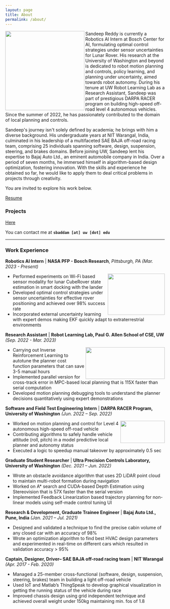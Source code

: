 ```yaml
---
layout: page
title: About
permalink: /about/
---
```


<!-- <div class="circle"> -->
<p align="left">
<img width=250 height=250 align="left" src="https://user-images.githubusercontent.com/100727983/209484812-b6a54ee3-8cb7-4b60-91b1-cea6a8ecf6b8.jpg">
</p>
<!-- </div> -->

Sandeep Reddy is currently a Robotics AI Intern at Bosch Center for AI, formulating optimal control strategies under sensor uncertainties for Lunar Rover. His research at the University of Washington and beyond is dedicated to robot motion planning and controls, policy learning, and planning under uncertainty, aimed towards robot autonomy. During his tenure at UW Robot Learning Lab as a Research Assistant, Sandeep was part of prestigious DARPA RACER program on building high-speed off-road level 4 autonomous vehicles. Since the summer of 2022, he has passionately contributed to the domain of local planning and controls. 

Sandeep's journey isn't solely defined by academia; he brings with him a diverse background. His undergraduate years at NIT Warangal, India, culminated in his leadership of a multifaceted SAE BAJA off-road racing team, comprising 25 individuals spanning software, design, suspension, steering, and brakes domains. Before joining UW, Sandeep lent his expertise to Bajaj Auto Ltd., an eminent automobile company in India. Over a period of seven months, he immersed himself in algorithm-based design optimization, fostering innovation. With the skills and experience he obtained so far, he would like to apply them to deal critical problems in projects through creativity.

You are invited to explore his work below.

[Resume](https://drive.google.com/file/d/1WPzLWmsU3AhBurwbcbH4A6Mc-qzSu_tZ/view?usp=sharing)

### Projects
[Here](https://sandeepreddybaddam.github.io/projects/)

You can contact me at **`sbaddam [at] uw [dot] edu`**

---

### Work Experience

**Robotics AI Intern** | **NASA PFP - Bosch Research**, *Pittsburgh, PA*  *(Mar. 2023 - Present)*
<p align="right">
<img width=180 height=130 align="right" src="https://github.com/sandeepreddybaddam/sandeepreddybaddam.github.io/assets/100727983/92dbc2c2-31a6-432d-b2bf-10cd65b0fadb">
</p>

- Performed experiments on Wi-Fi based sensor modality for lunar CubeRover state estimation in smart docking with the lander
- Developed optimal control strategies under sensor uncertainties for effective rover positioning and achieved over 98% success rate
- Incorporated external uncertainty learning with expert demos making EKF quickly adapt to extraterrestrial environments

**Research Assistant** | **Robot Learning Lab, Paul G. Allen School of CSE, UW** *(Sep. 2022 - Mar. 2023)*
<p align="right">
<img width=250 height=100 align="right" src="https://github.com/sandeepreddybaddam/sandeepreddybaddam.github.io/assets/100727983/282a35a3-4f21-4df4-b1a9-2b8e7f7df42a">
</p>

- Carrying out Inverse Reinforcement Learning to autotune the planner cost function parameters that can save  3-5 manual hours
- Implemented parallel version for cross-track error in MPC-based local planning that is 115X faster than serial computation
- Developed motion planning debugging tools to understand the planner decisions quantitatively using expert demonstrations

**Software and Field Test Engineering Intern** | **DARPA RACER Program, University of Washington** *(Jun. 2022 – Sep. 2022)*
<p align="right">
<img width=140 height=70 align="right" src="https://github.com/sandeepreddybaddam/sandeepreddybaddam.github.io/assets/100727983/6c808384-001b-48a3-a58d-a5ac4be11dd1">
</p>

- Worked on motion planning and control for Level 4 autonomous high-speed off-road vehicle
- Contributing algorithms to safely handle vehicle attitude (roll, pitch) in a model predictive local planner and autonomy status
- Executed a logic to speedup manual takeover by approximately 0.5 sec

**Graduate Student Researcher** | **Ultra Precision Controls Laboratory, University of Washington** *(Dec. 2021 – Jun. 2022)*
- Wrote an obstacle avoidance algorithm that uses 2D LiDAR point cloud  to maintain multi-robot formation during navigation
- Worked on A* search and CUDA-based Depth Estimation using Stereovision that is 57X faster than the serial version
- Implemented Feedback Linearization based trajectory planning for non-linear models using self-made control tuning UI

**Research & Development, Graduate Trainee Engineer** | **Bajaj Auto Ltd., Pune, India** *(Jan. 2021 – Jul. 2021)*
- Designed and validated a technique to find the precise cabin volume of any closed car with an accuracy of 98%
- Wrote an optimization algorithm to find best HVAC design parameters and experimented  in real-time on different cars which resulted in validation accuracy > 95%

**Captain, Designer, Driver– SAE BAJA off-road racing team** | **NIT Warangal** *(Apr. 2017 - Feb. 2020)*
- Managed a 25-member cross-functional (software, design, suspension, steering, brakes) team in building a light off-road vehicle
- Used IoT and Matlab’s ThingSpeak to develop graphical visualization in getting the running status of the vehicle during race
- Improved chassis design using grid independent technique and achieved overall weight under 150kg maintaining min. fos of 1.8

